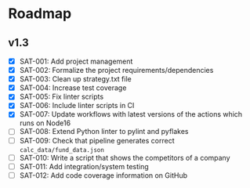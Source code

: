 # Roadmap

## v1.3

- [x] SAT-001: Add project management
- [x] SAT-002: Formalize the project requirements/dependencies
- [x] SAT-003: Clean up strategy.txt file
- [x] SAT-004: Increase test coverage
- [x] SAT-005: Fix linter scripts
- [x] SAT-006: Include linter scripts in CI
- [x] SAT-007: Update workflows with latest versions of the actions which runs
               on Node16
- [ ] SAT-008: Extend Python linter to pylint and pyflakes
- [ ] SAT-009: Check that pipeline generates correct `calc_data/fund_data.json`
- [ ] SAT-010: Write a script that shows the competitors of a company
- [ ] SAT-011: Add integration/system testing
- [ ] SAT-012: Add code coverage information on GitHub
